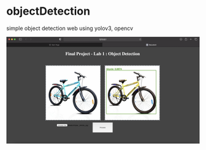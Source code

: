 # objectDetection
simple object detection web using yolov3, opencv

![Alt text](/screenshot/scrshoot.png)
